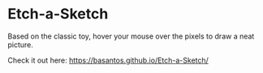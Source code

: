 # Etch-a-Sketch

Based on the classic toy, hover your mouse over the pixels to draw a neat picture.

Check it out here: https://basantos.github.io/Etch-a-Sketch/

